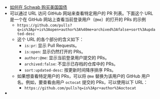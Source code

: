 - [如何在 Schwab 购买美国国债](https://www.schwab.com/content/how-to-buy-treasuries)
- 可以通过 URL 访问 GitHub 网站来查看特定用户的 PR 列表。下面这个 URL 是一个在 GitHub 网站上查看当前登录用户（`@me`）的打开的 PRs 的示例
	- `https://github.com/pulls?q=is%3Apr+is%3Aopen+author%3A%40me+archived%3Afalse+sort%3Aupdated-desc`
	- 这个 URL 的各个部分的含义如下：
		- `is:pr`: 显示 Pull Requests。
		- `is:open`: 显示仍然打开的 PRs。
		- `author:@me`: 显示当前登录用户提交的 PRs。
		- `archived:false`: 不显示已存档的仓库中的 PRs。
		- `sort:updated-desc`: 按更新时间降序排序 PRs。
	- 如果想查看特定用户的 PRs，可以将 `@me` 替换为该用户的 GitHub 用户名。例如，要查看由用户 `octocat` 提交的 PRs，可以使用以下 URL：
		- `https://github.com/pulls?q=is%3Apr+author%3Aoctocat`
-